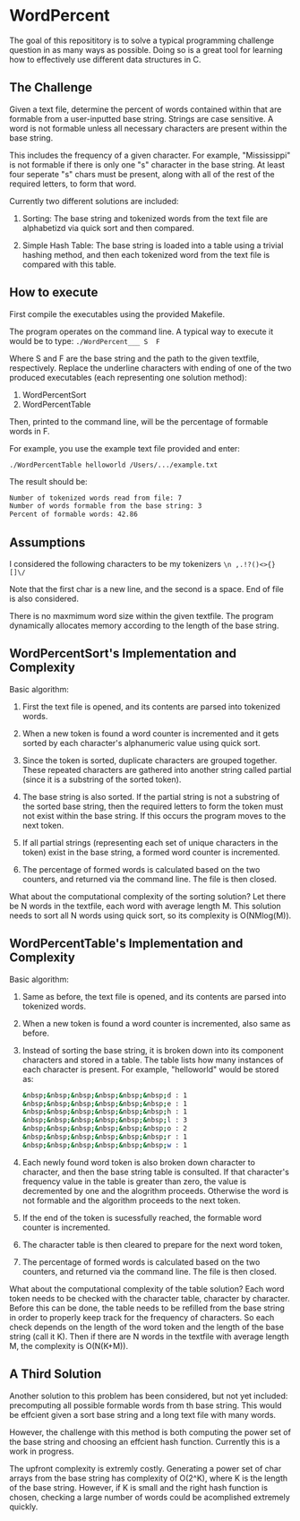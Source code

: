 WordPercent
=============

The goal of this reposititory is to solve a typical programming challenge question in as many ways as possible. Doing so is a great tool for learning how to effectively use different data structures in C. 

The Challenge
-------

Given a text file, determine the percent of words contained within that are formable from a user-inputted base string. Strings are case sensitive. A word is not formable unless all necessary characters are present within the base string.

This includes the frequency of a given character. For example, "Mississippi" is not formable if there is only one "s" character in the base string. At least four seperate "s" chars must be present, along with all of the rest of the required letters, to form that word.

Currently two different solutions are included:

1. Sorting: The base string and tokenized words from the text file are alphabetizd via quick sort and then compared.

2. Simple Hash Table: The base string is loaded into a table using a trivial hashing method, and then each tokenized word from the text file is compared with this table.

How to execute
-------

First compile the executables using the provided Makefile.

The program operates on the command line. A typical way to execute it would be to type:
`./WordPercent___ S  F`

Where S and F are the base string and the path to the given textfile, respectively. Replace the underline characters with ending of one of the two produced executables (each representing one solution method):

1. WordPercentSort
2. WordPercentTable

Then, printed to the command line, will be the percentage of formable words in F.

For example, you use the example text file provided and enter:

`./WordPercentTable helloworld /Users/.../example.txt`

The result should be:

```bash
Number of tokenized words read from file: 7
Number of words formable from the base string: 3
Percent of formable words: 42.86
```

Assumptions
-------

I considered the following characters to be my tokenizers `\n ,.!?()<>{}[]\/`

Note that the first char is a new line, and the second is a space. End of file is also considered.

There is no maxmimum word size within the given textfile. The program dynamically allocates memory according to the length of the base string.

WordPercentSort's Implementation and Complexity
-------

Basic algorithm:

1. First the text file is opened, and its contents are parsed into tokenized words.

2. When a new token is found a word counter is incremented and it gets sorted by each character's alphanumeric value using quick sort.

3. Since the token is sorted, duplicate characters are grouped together. These repeated characters are gathered into another string called partial (since it is a substring of the sorted token). 

4. The base string is also sorted. If the partial string is not a substring of the sorted base string, then the required letters to form the token must not exist within the base string. If this occurs the program moves to the next token.

5. If all partial strings (representing each set of unique characters in the token) exist in the base string, a formed word counter is incremented.

6. The percentage of formed words is calculated based on the two counters, and returned via the command line. The file is then closed.

What about the computational complexity of the sorting solution? Let there be N words in the textfile, each word with average length M. This solution needs to sort all N words using quick sort, so its complexity is O(NMlog(M)).

WordPercentTable's Implementation and Complexity
-------

Basic algorithm:

1. Same as before, the text file is opened, and its contents are parsed into tokenized words.

2. When a new token is found a word counter is incremented, also same as before.

3. Instead of sorting the base string, it is broken down into its component characters and stored in a table. The table lists how many instances of each character is present. For example, "helloworld" would be stored as:

	```bash
	&nbsp;&nbsp;&nbsp;&nbsp;&nbsp;&nbsp;d : 1
	&nbsp;&nbsp;&nbsp;&nbsp;&nbsp;&nbsp;e : 1
	&nbsp;&nbsp;&nbsp;&nbsp;&nbsp;&nbsp;h : 1
	&nbsp;&nbsp;&nbsp;&nbsp;&nbsp;&nbsp;l : 3
	&nbsp;&nbsp;&nbsp;&nbsp;&nbsp;&nbsp;o : 2
	&nbsp;&nbsp;&nbsp;&nbsp;&nbsp;&nbsp;r : 1
	&nbsp;&nbsp;&nbsp;&nbsp;&nbsp;&nbsp;w : 1
	```

4. Each newly found word token is also broken down character to character, and then the base string table is consulted. If that character's frequency value in the table is greater than zero, the value is decremented by one and the alogrithm proceeds. Otherwise the word is not formable and the algorithm proceeds to the next token. 

5. If the end of the token is sucessfully reached, the formable word counter is incremented.

6. The character table is then cleared to prepare for the next word token,

7. The percentage of formed words is calculated based on the two counters, and returned via the command line. The file is then closed.

What about the computational complexity of the table solution? Each word token needs to be checked with the character table, character by character. Before this can be done, the table needs to be refilled from the base string in order to properly keep track for the frequency of characters. So each check depends on the length of the word token and the length of the base string (call it K). Then if there are N words in the textfile with average length M, the complexity is O(N(K+M)).

A Third Solution
-------

Another solution to this problem has been considered, but not yet included: precomputing all possible formable words from th base string. This would be effcient given a sort base string and a long text file with many words. 

However, the challenge with this method is both computing the power set of the base string and choosing an effcient hash function. Currently this is a work in progress.

The upfront complexity is extremly costly. Generating a power set of char arrays from the base string has complexity of O(2^K), where K is the length of the base string. However, if K is small and the right hash function is chosen, checking a large number of words could be acomplished extremely quickly.

